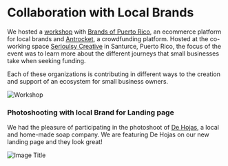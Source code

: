 # Collaboration with Local Brands

We hosted a [workshop](http://coquicoders.org/the-business-journeys/) with [Brands of Puerto Rico](http://brandsofpuertorico.com/), an ecommerce platform for local brands and [Antrocket](http://www.antrocket.com/es), a crowdfunding platform. Hosted at the co-working space [Serioulsy Creative](http://seriouslycreative.com/) in Santurce, Puerto Rico, the focus of the event was to learn more about the different journeys that small businesses take when seeking funding.

Each of these organizations is contributing in different ways to the creation and support of an ecosystem for small business owners.


![Workshop](http://cl.ly/X8a5/IMG_0268.jpg)

### Photoshooting with local Brand for Landing page

We had the pleasure of participating in the photoshoot of [De Hojas](http://brandsofpuertorico.com/t/categories/health-beauty/de-hojas), a local and home-made soap company. We are featuring De Hojas on our new landing page and they look great!

![Image Title](http://cl.ly/X8Dk/IMG_0247.jpg)
